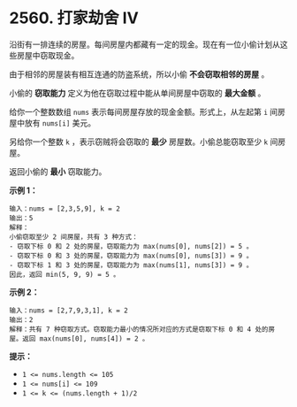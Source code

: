 # 2560. 打家劫舍 IV 

沿街有一排连续的房屋。每间房屋内都藏有一定的现金。现在有一位小偷计划从这些房屋中窃取现金。

由于相邻的房屋装有相互连通的防盗系统，所以小偷 **不会窃取相邻的房屋** 。

小偷的 **窃取能力** 定义为他在窃取过程中能从单间房屋中窃取的 **最大金额** 。

给你一个整数数组 `nums` 表示每间房屋存放的现金金额。形式上，从左起第 `i` 间房屋中放有 `nums[i]` 美元。

另给你一个整数 `k` ，表示窃贼将会窃取的 **最少** 房屋数。小偷总能窃取至少 `k` 间房屋。

返回小偷的 **最小** 窃取能力。

 

**示例 1：**

```
输入：nums = [2,3,5,9], k = 2
输出：5
解释：
小偷窃取至少 2 间房屋，共有 3 种方式：
- 窃取下标 0 和 2 处的房屋，窃取能力为 max(nums[0], nums[2]) = 5 。
- 窃取下标 0 和 3 处的房屋，窃取能力为 max(nums[0], nums[3]) = 9 。
- 窃取下标 1 和 3 处的房屋，窃取能力为 max(nums[1], nums[3]) = 9 。
因此，返回 min(5, 9, 9) = 5 。
```

**示例 2：**

```
输入：nums = [2,7,9,3,1], k = 2
输出：2
解释：共有 7 种窃取方式。窃取能力最小的情况所对应的方式是窃取下标 0 和 4 处的房屋。返回 max(nums[0], nums[4]) = 2 。
```

 

**提示：**

- `1 <= nums.length <= 105`
- `1 <= nums[i] <= 109`
- `1 <= k <= (nums.length + 1)/2`